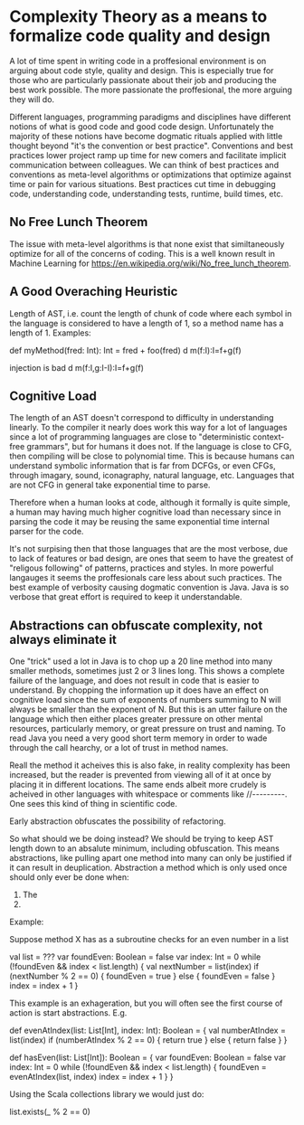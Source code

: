 # Complexity Theory as a means to formalize code quality and design

A lot of time spent in writing code in a proffesional environment is on arguing about code style, quality and design.  This is especially true for those who are particularly passionate about their job and producing the best work possible.  The more passionate the proffesional, the more arguing they will do.

Different languages, programming paradigms and disciplines have different notions of what is good code and good code design.  Unfortunately the majority of these notions have become dogmatic rituals applied with little thought beyond "it's the convention or best practice".  Conventions and best practices lower project ramp up time for new comers and facilitate implicit communication between colleagues.  We can think of best practices and conventions as meta-level algorithms or optimizations that optimize against time or pain for various situations.  Best practices cut time in debugging code, understanding code, understanding tests, runtime, build times, etc.

## No Free Lunch Theorem

The issue with meta-level algorithms is that none exist that similtaneously optimize for all of the concerns of coding.  This is a well known result in Machine Learning for https://en.wikipedia.org/wiki/No_free_lunch_theorem.

## A Good Overaching Heuristic

Length of AST, i.e. count the length of chunk of code where each symbol in the language is considered to have a length of 1, so a method name has a length of 1.  Examples:

def myMethod(fred: Int): Int = fred + foo(fred)
d m(f:I):I=f+g(f)

injection is bad
d m(f:I,g:I-I):I=f+g(f)

## Cognitive Load

The length of an AST doesn't correspond to difficulty in understanding linearly.  To the compiler it nearly does work this way for a lot of languages since a lot of programming languages are close to "deterministic context-free grammars", but for humans it does not.  If the language is close to CFG, then compiling will be close to polynomial time. This is because humans can understand symbolic information that is far from DCFGs, or even CFGs, through imagary, sound, iconagraphy, natural language, etc.  Languages that are not CFG in general take exponential time to parse.

Therefore when a human looks at code, although it formally is quite simple, a human may having much higher cognitive load than necessary since in parsing the code it may be reusing the same exponential time internal parser for the code.

It's not surpising then that those languages that are the most verbose, due to lack of features or bad design, are ones that seem to have the greatest of "religous following" of patterns, practices and styles.  In more powerful langauges it seems the proffesionals care less about such practices.  The best example of verbosity causing dogmatic convention is Java.  Java is so verbose that great effort is required to keep it understandable.

## Abstractions can obfuscate complexity, not always eliminate it

One "trick" used a lot in Java is to chop up a 20 line method into many smaller methods, sometimes just 2 or 3 lines long.  This shows a complete failure of the language, and does not result in code that is easier to understand.  By chopping the information up it does have an effect on cognitive load since the sum of exponents of numbers summing to N will always be smaller than the exponent of N.  But this is an utter failure on the language which then either places greater pressure on other mental resources, particularly memory, or great pressure on trust and naming.  To read Java you need a very good short term memory in order to wade through the call hearchy, or a lot of trust in method names.

Reall the method it acheives this is also fake, in reality complexity has been increased, but the reader is prevented from viewing all of it at once by placing it in different locations.  The same ends albeit more crudely is acheived in other languages with whitespace or comments like //---------.   One sees this kind of thing in scientific code.

Early abstraction obfuscates the possibility of refactoring.

So what should we be doing instead? We should be trying to keep AST length down to an absalute minimum, including obfuscation. This means abstractions, like pulling apart one method into many can only be justified if it can result in deuplication.  Abstraction a method which is only used once should only ever be done when:

1. The 
2. 


Example:

Suppose method X has as a subroutine checks for an even number in a list

val list = ???
var foundEven: Boolean = false
var index: Int = 0
while (!foundEven && index < list.length) {
  val nextNumber = list(index)
  if (nextNumber % 2 == 0) {
    foundEven = true
  } else {
    foundEven = false
  }
  index = index + 1
}



This example is an exhageration, but you will often see the first course of action is start abstractions.  E.g.


def evenAtIndex(list: List[Int], index: Int): Boolean = {
  val numberAtIndex = list(index)
  if (numberAtIndex % 2 == 0) {
    return true
  } else {
    return false
  }
}

def hasEven(list: List[Int]): Boolean = {
  var foundEven: Boolean = false
  var index: Int = 0
  while (!foundEven && index < list.length) {
    foundEven = evenAtIndex(list, index)
    index = index + 1
  }
}


Using the Scala collections library we would just do:

list.exists(_ % 2 == 0)



